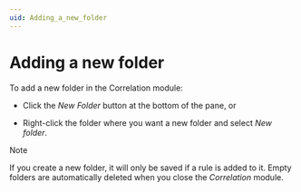 ```yaml
---
uid: Adding_a_new_folder
---
```


# Adding a new folder

To add a new folder in the Correlation module:

- Click the *New Folder* button at the bottom of the pane, or

- Right-click the folder where you want a new folder and select *New folder*.

> [!NOTE]
> If you create a new folder, it will only be saved if a rule is added to it. Empty folders are automatically deleted when you close the *Correlation* module.
